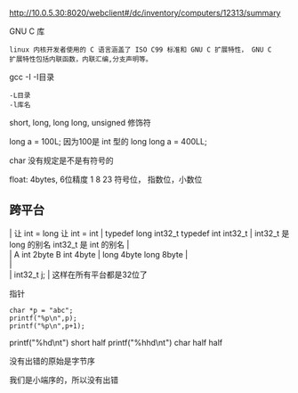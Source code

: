 http://10.0.5.30:8020/webclient#/dc/inventory/computers/12313/summary

GNU C 库

    linux 内核开发者使用的 C 语言涵盖了 ISO C99 标准和 GNU C 扩展特性， GNU C
    扩展特性包括内联函数，内联汇编,分支声明等。

gcc -I
    -I目录

    -L目录
    -l库名


short, long, long long, unsigned 修饰符

long a = 100L;          因为100是 int 型的
long long a = 400LL;

char 没有规定是不是有符号的

float: 4bytes, 6位精度
    1           8       23
    符号位， 指数位，小数位


## 跨平台

|   让 int = long                       让 int = int
|   typedef long int32_t                typedef int int32_t
|   int32_t 是 long 的别名              int32_t 是 int 的别名
|   
|   A   int 2byte                       B   int 4byte
|       long 4byte                          long 8byte
|   
|   
|               int32_t j;
|               这样在所有平台都是32位了

指针

```
char *p = "abc";
printf("%p\n",p);
printf("%p\n",p+1);

```

printf("%hd\nt")   short     half
printf("%hhd\nt")  char      half half

没有出错的原始是字节序

我们是小端序的，所以没有出错


